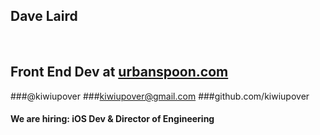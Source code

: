 ##  Dave Laird
&nbsp;
## Front End Dev at [urbanspoon.com](http://urbanspoon.com)

###@kiwiupover
###kiwiupover@gmail.com
###github.com/kiwiupover
&nbsp;
#### We are hiring: iOS Dev & Director of Engineering

